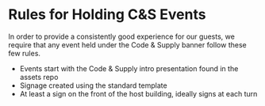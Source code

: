 # Rules for Holding C&S Events

In order to provide a consistently good experience for our guests, we require
that any event held under the Code & Supply banner follow these few rules.

- Events start with the Code & Supply intro presentation found in the assets
  repo
- Signage created using the standard template
- At least a sign on the front of the host building, ideally signs at each turn
